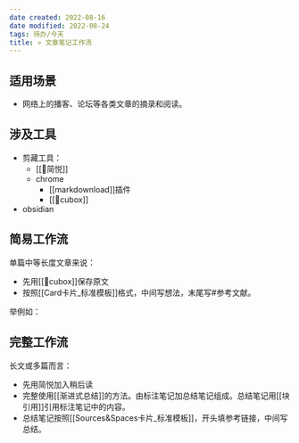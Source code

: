 ```yaml
---
date created: 2022-08-16
date modified: 2022-08-24
tags: 待办/今天
title: » 文章笔记工作流
---
```


## 适用场景

- 网络上的播客、论坛等各类文章的摘录和阅读。

## 涉及工具

- 剪藏工具：
	- [[🤖简悦]]
	- chrome
		- [[markdownload]]插件
		- [[🤖cubox]]
- obsidian

## 简易工作流

单篇中等长度文章来说：  

- 先用[[🤖cubox]]保存原文
- 按照[[Card卡片_标准模板]]格式，中间写想法，末尾写#参考文献。

举例如：

## 完整工作流

长文或多篇而言：

- 先用简悦加入稍后读
- 完整使用[[渐进式总结]]的方法。由标注笔记加总结笔记组成。总结笔记用[[块引用]]引用标注笔记中的内容。
- 总结笔记按照[[Sources&Spaces卡片_标准模板]]，开头填参考链接，中间写总结。
